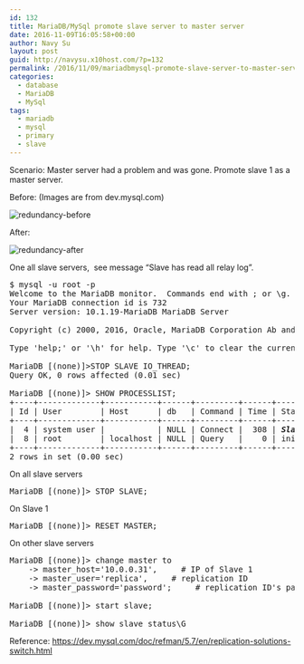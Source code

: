 ```yaml
---
id: 132
title: MariaDB/MySql promote slave server to master server
date: 2016-11-09T16:05:58+00:00
author: Navy Su
layout: post
guid: http://navysu.x10host.com/?p=132
permalink: /2016/11/09/mariadbmysql-promote-slave-server-to-master-server/
categories:
  - database
  - MariaDB
  - MySql
tags:
  - mariadb
  - mysql
  - primary
  - slave
---
```

Scenario: Master server had a problem and was gone. Promote slave 1 as a master server.

Before: (Images are from dev.mysql.com)

<img class="alignnone wp-image-134 size-full" src="https://i0.wp.com/navysu.x10host.com/wp-content/uploads/2016/11/redundancy-before.png?fit=504%2C353" alt="redundancy-before" srcset="https://i0.wp.com/navysu.x10host.com/wp-content/uploads/2016/11/redundancy-before.png?w=504 504w, https://i0.wp.com/navysu.x10host.com/wp-content/uploads/2016/11/redundancy-before.png?resize=300%2C210 300w" sizes="(max-width: 504px) 85vw, 504px" data-recalc-dims="1" />

After:

<img class="alignnone wp-image-133 size-full" src="https://i2.wp.com/navysu.x10host.com/wp-content/uploads/2016/11/redundancy-after.png?fit=538%2C432" alt="redundancy-after" srcset="https://i2.wp.com/navysu.x10host.com/wp-content/uploads/2016/11/redundancy-after.png?w=538 538w, https://i2.wp.com/navysu.x10host.com/wp-content/uploads/2016/11/redundancy-after.png?resize=300%2C241 300w" sizes="(max-width: 538px) 85vw, 538px" data-recalc-dims="1" />

One all slave servers,  see message &#8220;Slave has read all relay log&#8221;.

<pre class="prettyprint">$ mysql -u root -p
Welcome to the MariaDB monitor.  Commands end with ; or \g.
Your MariaDB connection id is 732
Server version: 10.1.19-MariaDB MariaDB Server

Copyright (c) 2000, 2016, Oracle, MariaDB Corporation Ab and others.

Type 'help;' or '\h' for help. Type '\c' to clear the current input statement.

MariaDB [(none)]&gt;STOP SLAVE IO_THREAD;
Query OK, 0 rows affected (0.01 sec)

MariaDB [(none)]&gt; SHOW PROCESSLIST;
+----+-------------+-----------+------+---------+------+-----------------------------------------------------------------------------+------------------+----------+
| Id | User        | Host      | db   | Command | Time | State                                                                       | Info             | Progress |
+----+-------------+-----------+------+---------+------+-----------------------------------------------------------------------------+------------------+----------+
|  4 | system user |           | NULL | Connect |  308 | <em><strong>Slave has read all relay log;</strong></em> waiting for the slave I/O thread to update it | NULL             |    0.000 |
|  8 | root        | localhost | NULL | Query   |    0 | init                                                                        | SHOW PROCESSLIST |    0.000 |
+----+-------------+-----------+------+---------+------+-----------------------------------------------------------------------------+------------------+----------+
2 rows in set (0.00 sec)</pre>

On all slave servers

<pre class="prettyprint">MariaDB [(none)]&gt; STOP SLAVE;</pre>

On Slave 1

<pre class="prettyprint">MariaDB [(none)]&gt; RESET MASTER;</pre>

On other slave servers

<pre class="prettyprint">MariaDB [(none)]&gt; change master to 
    -&gt; master_host='10.0.0.31',     # IP of Slave 1
    -&gt; master_user='replica',     # replication ID
    -&gt; master_password='password';     # replication ID's password

MariaDB [(none)]&gt; start slave;

MariaDB [(none)]&gt; show slave status\G</pre>

Reference: <a href="https://dev.mysql.com/doc/refman/5.7/en/replication-solutions-switch.html" target="_blank">https://dev.mysql.com/doc/refman/5.7/en/replication-solutions-switch.html</a>